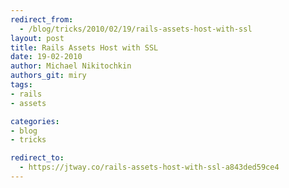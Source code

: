 ```yaml
---
redirect_from:
  - /blog/tricks/2010/02/19/rails-assets-host-with-ssl
layout: post
title: Rails Assets Host with SSL
date: 19-02-2010
author: Michael Nikitochkin
authors_git: miry
tags:
- rails
- assets

categories:
- blog
- tricks

redirect_to:
  - https://jtway.co/rails-assets-host-with-ssl-a843ded59ce4
---
```

